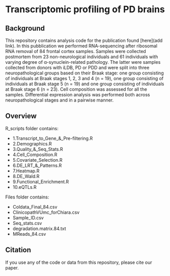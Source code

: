 # Transcriptomic profiling of PD brains

## Background

This repository contains analysis code for the publication found [here](add link). In this pubblication we performed RNA-sequencing after ribosomal RNA removal of 84 frontal cortex samples. Samples were collected postmortem from 23 non-neurological individuals and 61 individuals with varying degree of α-synuclein-related pathology. The latter were samples collected from donors with iLDB, PD or PDD and were split into three neuropathological groups based on their Braak stage: one group consisting of individuals at Braak stages 1, 2, 3 and 4 (n = 19), one group consisting of individuals at Braak stage 5 (n = 19) and one group consisting of individuals at Braak stage 6 (n = 23). Cell composition was assessed for all the samples. Differential expression analysis was performed both across neuropathological stages and in a pairwise manner.

## Overview

R_scripts folder contains:
- 1.Transcript_to_Gene_&_Pre-filtering.R
- 2.Demographics.R
- 3.Quality_&_Seq_Stats.R
- 4.Cell_Composition.R
- 5.Covariate_Selection.R
- 6.DE_LRT_&_Patterns.R
- 7.Heatmap.R
- 8.DE_Wald.R
- 9.Functional_Enrichment.R
- 10.eQTLs.R

Files folder contains:
- Coldata_Final_84.csv
- ClinicopathVUmc_forChiara.csv
- Sample_ID.csv
- Seq_stats.csv
- degradation.matrix.84.txt
- MReads_84.csv

## Citation

If you use any of the code or data from this repository, please cite our paper.



